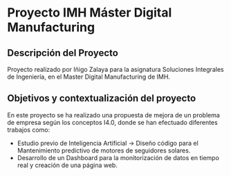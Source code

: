 # Proyecto IMH Máster Digital Manufacturing
## Descripción del Proyecto

Proyecto realizado por Iñigo Zalaya para la asignatura Soluciones Integrales de Ingeniería, en el Master Digital Manufacturing de IMH.

## Objetivos y contextualización del proyecto

En este proyecto se ha realizado una propuesta de mejora de un problema de empresa según los conceptos I4.0, donde se han efectuado diferentes trabajos como:
* Estudio previo de Inteligencia Artificial → Diseño código para el Mantenimiento predictivo de motores de seguidores solares.
* Desarrollo de un Dashboard para la monitorización de datos en tiempo real y creación de una página web.
